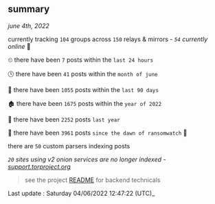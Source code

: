 
## summary
_june 4th, 2022_

currently tracking `104` groups across `150` relays & mirrors - _`54` currently online_ 📡

⏲ there have been `7` posts within the `last 24 hours`

🕓 there have been `41` posts within the `month of june`

📅 there have been `1055` posts within the `last 90 days`

🏚 there have been `1675` posts within the `year of 2022`

🚀 there have been `2252` posts `last year`

🦕 there have been `3961` posts `since the dawn of ransomwatch` 🐣

there are `50` custom parsers indexing posts

_`20` sites using v2 onion services are no longer indexed - [support.torproject.org](https://support.torproject.org/onionservices/v2-deprecation/)_

> see the project [README](https://github.com/jmousqueton/ransomwatch#readme) for backend technicals



Last update : Saturday 04/06/2022 12:47:22 (UTC)_


